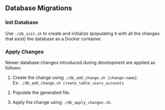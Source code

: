 ## Database Migrations

### Init Database

Use `./db_init.sh` to create and initialize (populating it with all the changes that exist) the database as a Docker container.

### Apply Changes

Newer database changes introduced during development are applied as follows:

1. Create the change using `./db_add_change.sh {change-name}`.<br/>
   Ex: `./db_add_change.sh create_table_users_accounts`

2. Populate the generated file.<br/>

3. Apply the change using `./db_apply_changes.sh`.

